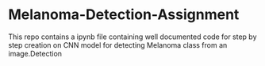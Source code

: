 # Melanoma-Detection-Assignment
This repo contains a ipynb file containing well documented code for step by step creation on CNN model for detecting Melanoma class from an image.Detection 
